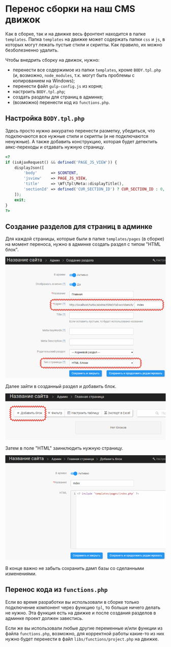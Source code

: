 # Перенос сборки на наш CMS движок

Как в сборке, так и на движке весь фронтент находится в папке `templates`. Папка `templates` на движке может содержать папки `css` и `js`, в которых могут лежать пустые стили и скрипты. Как правило, их можно безболезненно удалить.

Чтобы внедрить сборку на движок, нужно:
- перенести все содержимое из папки `templates`, кроме `BODY.tpl.php` (и, возможно, `node_modules`, т.к. могут быть проблемы с копированием на Windows);
- перенести файл `gulp-config.js` из корня;
- настроить `BODY.tpl.php`;
- создать разделы для страниц в админке;
- (возможно) перенести код из `functions.php`.

## Настройка `BODY.tpl.php`

Здесь просто нужно аккуратно перенести разметку, убедиться, что подключаются все нужные стили и скрипты (и не подключаются ненужные). А также добавить конструкцию, которая будет детектить аякс-переходы и отдавать нужную страницу.

```php
<?
if (isAjaxRequest() && defined('PAGE_JS_VIEW')) {
	displayJson([
		'body'      => $CONTENT,
		'jsview'    => PAGE_JS_VIEW,
		'title'     => \Wf\Tpl\Meta::displayTitle(),
		'sectionId' => defined('CUR_SECTION_ID') ? CUR_SECTION_ID : 0,
	]);
	exit;
}
?>
```

## Создание разделов для страниц в админке

Для каждой страницы, которые были в папке `templates/pages` (в сборке) на момент переноса, нужно в админке создать раздел с типом "HTML блок".

![Создать раздел с типом "HTML блок"](/assets/2018-04-16_17-46-06.png)

Далее зайти в созданный раздел и добавить блок.

![Добавить блока](/assets/2018-04-16_17-41-51.png)

Затем в поле "HTML" заинклюдить нужную страницу.

![Заинклюдить путь до страницы](/assets/2018-04-16_17-42-51.png)

В конце важно не забыть сохранить дамп базы со сделанными изменениями.

## Перенос кода из `functions.php`

Если во время разработки вы использовали в сборке только подключение компонент через функцию `tpl`, то больше ничего делать не нужно. Эта функция есть на движке и после создания разделов в админке проект должен завестись.

Если же вы использовали любые другие переменные и/или функции из файла `functions.php`, возможно, для корректной работы какие-то из них нужно будет перенести в файл `libs/functions/project.php` на движке.